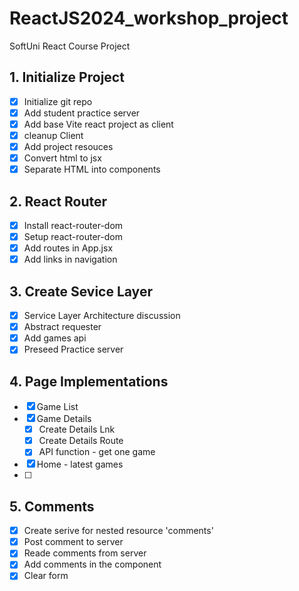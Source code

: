 # ReactJS2024_workshop_project
SoftUni React Course Project

## 1. Initialize Project
- [x] Initialize git repo
- [x] Add student practice server
- [x] Add base Vite react project as client
- [x] cleanup Client
- [x] Add project resouces
- [x] Convert html to jsx
- [x] Separate HTML into components

## 2. React Router
- [x] Install react-router-dom
- [x] Setup react-router-dom
- [x] Add routes in App.jsx
- [x] Add links in navigation

## 3. Create Sevice Layer
- [x] Service Layer Architecture discussion
- [x] Abstract requester
- [x] Add games api
- [x] Preseed Practice server

## 4. Page Implementations
- [x] Game List
- [x] Game Details 
  - [x] Create Details Lnk
  - [x] Create Details Route
  - [x] API function - get one game
- [x] Home - latest games
- [ ] 

## 5. Comments
- [x] Create serive for nested resource 'comments'
- [x] Post comment to server
- [x] Reade comments from server
- [x] Add comments in the component
- [x] Clear form
